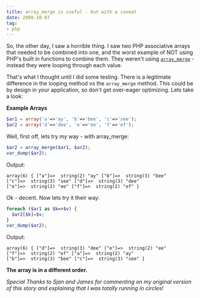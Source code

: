```yaml
---
title: array_merge is useful - but with a caveat
date: 2008-10-07
tag:
- php
---
```

So, the other day, I saw a horrible thing.  I saw two PHP associative arrays that needed to be combined into one, and the worst example of NOT using PHP's built in functions to combine them.  They weren't using [`array_merge`](http://php.net/array_merge) - instead they were looping through each value.

<!--more-->

That's what I thought until I did some testing.  There is a legitimate difference in the looping method vs the `array_merge` method.  This could be by design in your application, so don't get over-eager optimizing.  Lets take a look:

**Example Arrays**

```php
$ar1 = array('a'=>'ay', 'b'=>'bee', 'c'=>'see');
$ar2 = array('d'=>'dee', 'e'=>'ee', 'f'=>'ef');
```

Well, first off, lets try my way - with array_merge:

```php
$ar2 = array_merge($ar1, $ar2);
var_dump($ar2);
```

Output:
    
    array(6) { ["a"]=>  string(2) "ay" ["b"]=>  string(3) "bee"
    ["c"]=>  string(3) "see" ["d"]=>  string(3) "dee"
    ["e"]=>  string(2) "ee" ["f"]=>  string(2) "ef" }

Ok - decent.  Now lets try it their way:

```php
foreach ($ar1 as $k=>$v) {
  $ar2[$k]=$v;
}
var_dump($ar2);
```

Output: 

    array(6) { ["d"]=>  string(3) "dee" ["e"]=>  string(2) "ee"
    ["f"]=>  string(2) "ef" ["a"]=>  string(2) "ay"
    ["b"]=>  string(3) "bee" ["c"]=>  string(3) "see" }

**The array is in a different order.**

_Special Thanks to Sjan and James for commenting on my original version of this story and explaining that I was totally running in circles!_

